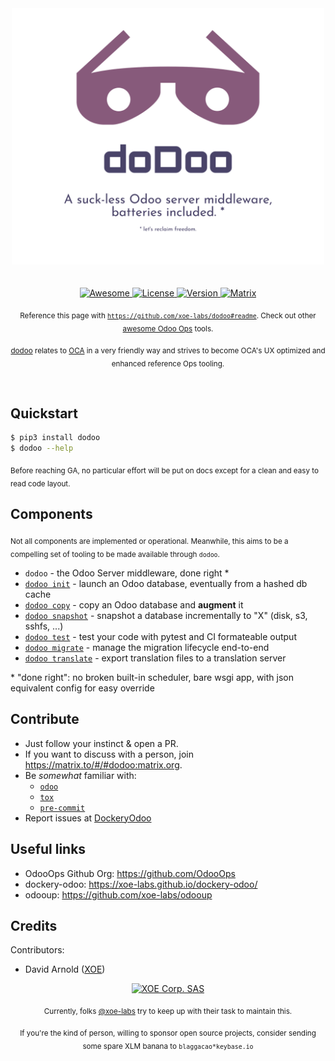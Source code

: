 <div align="center">
  <div>
    <img width="500" src="media/logo.svg" alt="doDoo">
  </div>
  <br>
  <br>
  <a href="https://awesome.re">
    <img src="https://awesome.re/badge-flat2.svg" alt="Awesome">
  </a>
  <a href="https://github.com/xoe-labs/dodoo/blob/master/LICENSE">
    <img src="https://img.shields.io/github/license/xoe-labs/dodoo?style=flat-square" alt="License">
  </a>
  <a href="https://pypi.org/project/dodoo">
    <img src="https://img.shields.io/pypi/v/dodoo?style=flat-square" alt="Version">
  </a>
  <a href="https://matrix.to/#/#dodoo:matrix.org">
    <img src="https://img.shields.io/matrix/dodoo:matrix.org?style=flat-square" alt="Matrix">
  </a>
  <p>
    <sub>Reference this page with <a href="https://github.com/xoe-labs/dodoo#readme"><code>https://github.com/xoe-labs/dodoo#readme</code></a>. Check out other <a href="https://github.com/OdooOps/awesome-odoo-ops#readme">awesome Odoo Ops</a> tools.</sub>
  </p>
  <p>
    <sub><a href="https://github.com/xoe-labs/dodoo#readme">dodoo</a> relates to <a href="https://github.com/OCA">OCA</a> in a very friendly way and strives to become OCA's UX optimized and enhanced reference Ops tooling.</sub>
  </p>
  <br>
</div>

## Quickstart

``` bash
$ pip3 install dodoo
$ dodoo --help
```

<sub>Before reaching GA, no particular effort will be put on docs except for a clean and easy to read code layout.</sub>

## Components

<sub>Not all components are implemented or operational. Meanwhile, this aims to be a compelling set of tooling to be made available through `dodoo`.</sub>

- `dodoo` - the Odoo Server middleware, done right *
- [`dodoo init`](https://github.com/xoe-labs/dodoo/tree/master/dodoo-init#readme) - launch an Odoo database, eventually from a hashed db cache
- [`dodoo copy`](https://github.com/xoe-labs/dodoo/tree/master/dodoo-copy#readme) - copy an Odoo database and **augment** it
- [`dodoo snapshot`](https://github.com/xoe-labs/dodoo/tree/master/dodoo-snapshot#readme) - snapshot a database incrementally to "X" (disk, s3, sshfs, ...)
- [`dodoo test`](https://github.com/xoe-labs/dodoo/tree/master/dodoo-test#readme) - test your code with pytest and CI formateable output
- [`dodoo migrate`](https://github.com/xoe-labs/dodoo/tree/master/dodoo-migrate#readme) - manage the migration lifecycle end-to-end
- [`dodoo translate`](https://github.com/xoe-labs/dodoo/tree/master/dodoo-translate#readme) - export translation files to a translation server

\* "done right": no broken built-in scheduler, bare wsgi app, with json equivalent config for easy override


## Contribute

- Just follow your instinct & open a PR.
- If you want to discuss with a person, join https://matrix.to/#/#dodoo:matrix.org.
- Be _somewhat_ familiar with:
    - [`odoo`](https://github.com/odoo/odoo)
    - [`tox`](https://tox.readthedocs.io/en/latest/)
    - [`pre-commit`](https://pre-commit.com/)
- Report issues at [DockeryOdoo](https://github.com/xoe-labs/dockery-odoo/issues>)

## Useful links

  - OdooOps Github Org: https://github.com/OdooOps
  - dockery-odoo: <https://xoe-labs.github.io/dockery-odoo/>
  - odooup: <https://github.com/xoe-labs/odooup>

## Credits

Contributors:

  - David Arnold ([XOE](https://xoe.solutions))


<div align="center">
  <div>
    <a href="https://xoe.solutions">
      <img width="100" src="https://erp.xoe.solutions/logo.png" alt="XOE Corp. SAS">
    </a>
  </div>
  <p>
  <sub>Currently, folks <a href="https://github.com/xoe-labs/">@xoe-labs</a> try to keep up with their task to maintain this.</sub>
  </p>
  <p>
  <sub>If you're the kind of person, willing to sponsor open source projects, consider sending some spare XLM banana to <code>blaggacao*keybase.io</code></sub>
  </p>
</div>
